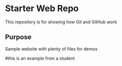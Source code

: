 # Starter Web Repo

This repository is for showing how Git and GitHub work

## Purpose

Sample website with plenty of files for demos

#this is an example from a student
